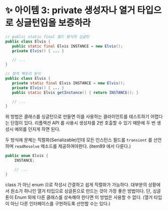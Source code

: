 # ✨ 아이템 3: private 생성자나 열거 타입으로 싱글턴임을 보증하라

```java
// public static final 필드 방식의 싱글턴
public class Elvis {
   public static final Elvis INSTANCE = new Elvis();
   private Elvis() { ... }

   // ...
}

// 정적 팩토리 방식
public class Elvis {
   private static final Elvis INSTANCE = new Elvis();
   private Elvis() { ... }
   public static Elvis getInstance() { return INSTANCE(); }

   // ...
}
```

위 방법은 클래스를 싱글턴으로 만들면 이를 사용하는 클라이언트를 테스트하기 어렵다는 단점이 있다. 리플렉션 API 를 사용시 생성자를 2번 호출할 수 있기 때문에 두 번 생성시 예외를 던지게 하면 된다.

두 방식에 문제는 직렬화(Serializable)인데 모든 인스턴스 필드를 `transient` 를 선언하며 `readResolve` 메소드를 제공하여야한다. (item89 에서 다룬다.)

```java
public enum Elvis {
    INSTANCE;

    // ...
}
```

class 가 아닌 enum 으로 작성시 간결하고 쉽게 직렬화가 가능하다. 대부분의 상황에서 원소가 하나인 열거 타입으로 싱글톤으로 만드는 것이 가장 좋은 방법이다. 단, 싱글톤이 Enum 외에 다른 클래스를 상속해야 한다면 이 방법은 사용할 수 없다. (열거 타입이 아닌 다른 인터페이스를 구현하도록 선언할 수는 있다.)
